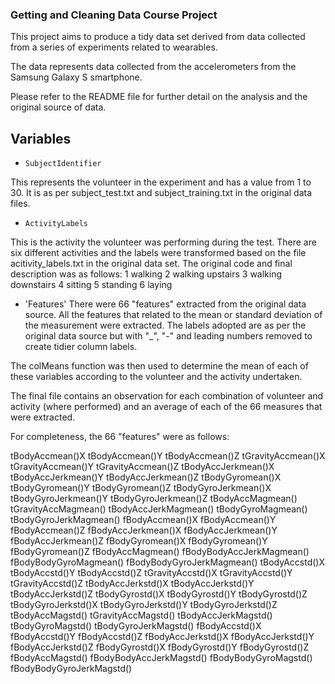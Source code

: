 ### Getting and Cleaning Data Course Project

This project aims to produce a tidy data set derived from data collected from a series of experiments related to wearables.

The data represents data collected from the accelerometers from the Samsung Galaxy S smartphone.  

Please refer to the README file for further detail on the analysis and the original source of data.

##  Variables

- `SubjectIdentifier`

This represents the volunteer in the experiment and has a value from 1 to 30. It is as per subject_test.txt and subject_training.txt in the original data files.
 
- `ActivityLabels`

This is the activity the volunteer was performing during the test.  There are six different activities and the labels were transformed based on the file acitivity_labels.txt in the original data set.  The original code and final description was as follows:
1	walking
2	walking upstairs
3	walking downstairs
4	sitting
5	standing
6 	laying

- 'Features'
There were 66 "features" extracted from the original data source.  All the features that related to the mean or standard deviation of the measurement were extracted.  The labels adopted are as per the original data source but with "_", "-" and leading numbers removed to create tidier column labels.  

The colMeans function was then used to determine the mean of each of these variables according to the volunteer and the activity undertaken.

The final file contains an observation for each combination of volunteer and activity (where performed) and an average of each of the 66 measures that were extracted.  

For completeness, the 66 "features" were as follows:

 tBodyAccmean()X
 tBodyAccmean()Y
 tBodyAccmean()Z
 tGravityAccmean()X
 tGravityAccmean()Y
 tGravityAccmean()Z
 tBodyAccJerkmean()X
 tBodyAccJerkmean()Y
 tBodyAccJerkmean()Z
 tBodyGyromean()X
 tBodyGyromean()Y
 tBodyGyromean()Z
 tBodyGyroJerkmean()X
 tBodyGyroJerkmean()Y
 tBodyGyroJerkmean()Z
 tBodyAccMagmean()
 tGravityAccMagmean()
 tBodyAccJerkMagmean()
 tBodyGyroMagmean()
 tBodyGyroJerkMagmean()
 fBodyAccmean()X
 fBodyAccmean()Y
 fBodyAccmean()Z
 fBodyAccJerkmean()X
 fBodyAccJerkmean()Y
 fBodyAccJerkmean()Z
 fBodyGyromean()X
 fBodyGyromean()Y
 fBodyGyromean()Z
 fBodyAccMagmean()
 fBodyBodyAccJerkMagmean()
 fBodyBodyGyroMagmean()
 fBodyBodyGyroJerkMagmean()
 tBodyAccstd()X
 tBodyAccstd()Y
 tBodyAccstd()Z
 tGravityAccstd()X
 tGravityAccstd()Y
 tGravityAccstd()Z
 tBodyAccJerkstd()X
 tBodyAccJerkstd()Y
 tBodyAccJerkstd()Z
 tBodyGyrostd()X
 tBodyGyrostd()Y
 tBodyGyrostd()Z
 tBodyGyroJerkstd()X
 tBodyGyroJerkstd()Y
 tBodyGyroJerkstd()Z
 tBodyAccMagstd()
 tGravityAccMagstd()
 tBodyAccJerkMagstd()
 tBodyGyroMagstd()
 tBodyGyroJerkMagstd()
 fBodyAccstd()X
 fBodyAccstd()Y
 fBodyAccstd()Z
 fBodyAccJerkstd()X
 fBodyAccJerkstd()Y
 fBodyAccJerkstd()Z
 fBodyGyrostd()X
 fBodyGyrostd()Y
 fBodyGyrostd()Z
 fBodyAccMagstd()
 fBodyBodyAccJerkMagstd()
 fBodyBodyGyroMagstd()
 fBodyBodyGyroJerkMagstd()

